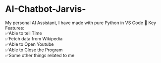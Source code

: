 # AI-Chatbot-Jarvis-
My personal AI Assistant, I have made with pure Python in VS Code
🚀 Key Features: <br>
✅Able to tell Time <br>
✅Fetch data from Wikipedia <br>
✅Able to Open Youtube <br>
✅Able to Close the Program <br>
✅Some other things related to me <br> 
